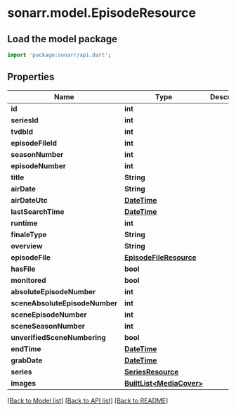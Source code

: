 # sonarr.model.EpisodeResource

## Load the model package
```dart
import 'package:sonarr/api.dart';
```

## Properties
Name | Type | Description | Notes
------------ | ------------- | ------------- | -------------
**id** | **int** |  | [optional] 
**seriesId** | **int** |  | [optional] 
**tvdbId** | **int** |  | [optional] 
**episodeFileId** | **int** |  | [optional] 
**seasonNumber** | **int** |  | [optional] 
**episodeNumber** | **int** |  | [optional] 
**title** | **String** |  | [optional] 
**airDate** | **String** |  | [optional] 
**airDateUtc** | [**DateTime**](DateTime.md) |  | [optional] 
**lastSearchTime** | [**DateTime**](DateTime.md) |  | [optional] 
**runtime** | **int** |  | [optional] 
**finaleType** | **String** |  | [optional] 
**overview** | **String** |  | [optional] 
**episodeFile** | [**EpisodeFileResource**](EpisodeFileResource.md) |  | [optional] 
**hasFile** | **bool** |  | [optional] 
**monitored** | **bool** |  | [optional] 
**absoluteEpisodeNumber** | **int** |  | [optional] 
**sceneAbsoluteEpisodeNumber** | **int** |  | [optional] 
**sceneEpisodeNumber** | **int** |  | [optional] 
**sceneSeasonNumber** | **int** |  | [optional] 
**unverifiedSceneNumbering** | **bool** |  | [optional] 
**endTime** | [**DateTime**](DateTime.md) |  | [optional] 
**grabDate** | [**DateTime**](DateTime.md) |  | [optional] 
**series** | [**SeriesResource**](SeriesResource.md) |  | [optional] 
**images** | [**BuiltList&lt;MediaCover&gt;**](MediaCover.md) |  | [optional] 

[[Back to Model list]](../README.md#documentation-for-models) [[Back to API list]](../README.md#documentation-for-api-endpoints) [[Back to README]](../README.md)


